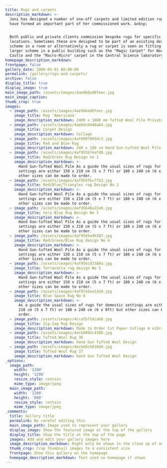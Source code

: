 ```yaml
---
title: Rugs and carpets
description_markdown: >-
  Jeni has designed a number of one-off carpets and limited edition rugs which
  have formed an important part of her commissioned work. &nbsp;


  Both public and private clients commission bespoke rugs for specific
  locations. Sometimes these are designed to be part of an existing design
  scheme in a room or alternatively a rug or carpet is seen as fitting into a
  larger scheme in a public building such as the "Magic Carpet" for Norwich
  Castle and the "Macro-Micro" carpet in the Central Science laboratory atrium.
homepage_description_markdown:
frontpage: false
gallery_date: 2006-05-01 00:00:00
permalink: /gallery/rugs-and-carpets/
archive: false
display_title: true
display_image: true
main_image_path: /assets/images/4ae9b6ad0feec.jpg
main_image_caption:
thumb_crop: true
images:
  - image_path: /assets/images/4ae9b6ad0feec.jpg
    image_title: Rug 'Americana'
    image_description_markdown: 2400 x 1800 mm Tufted Wool Pile Private Commission
  - image_path: /assets/images/4ae6dc0448a64.jpg
    image_title: Carpet Design
    image_description_markdown: Collage
  - image_path: /assets/images/4af8997903dc3.jpg
    image_title: Red and Blue Rug
    image_description_markdown: 240 x 180 cm Hand Gun-tufted Wool Pile Private client
  - image_path: /assets/images/4af955b7eafd0.jpg
    image_title: Red/Green Rug Design no 1
    image_description_markdown: >-
      Hand Gun-Tufted Wool Pile As a guide the usual sizes of rugs for domestic
      settings are either 150 x 210 cm (5 x 7 ft) or 180 x 240 cm (6 x 8ft) but
      other sizes can be made to order.
  - image_path: /assets/images/4af955f6c77b3.jpg
    image_title: Red/Blue/Triangles rug Design No 2
    image_description_markdown: >-
      Hand Gun-tufted Wool Pile As a guide the usual sizes of rugs for domestic
      settings are either 150 x 210 cm (5 x 7 ft) or 180 x 240 cm (6 x 8ft) but
      other sizes can be made to order.
  - image_path: /assets/images/4af95648a22e0.jpg
    image_title: Very Blue Rug Design No 3
    image_description_markdown: >-
      Hand Gun-tufted Wool Pile As a guide the usual sizes of rugs for domestic
      settings are either 150 x 210 cm (5 x 7 ft) or 180 x 240 cm (6 x 8ft) but
      other sizes can be made to order.
  - image_path: /assets/images/4af9569a4b387.jpg
    image_title: Red/Green/Blue Rug design No 4
    image_description_markdown: >-
      Hand Gun-tufted Wool Pile As a guide the usual sizes of rugs for domestic
      settings are either 150 x 210 cm (5 x 7 ft) or 180 x 240 cm (6 x 8ft) but
      other sizes can be made to order.
  - image_path: /assets/images/4af956cd3388a.jpg
    image_title: Terracotta rug design No 5
    image_description_markdown: >-
      Hand Gun-tufted Wool Pile As a guide the usual sizes of rugs for domestic
      settings are either 150 x 210 cm (5 x 7 ft) or 180 x 240 cm (6 x 8ft) but
      other sizes can be made to order.
  - image_path: /assets/images/4af97e5ea53d4.jpg
    image_title: Blue Space Rug No 6
    image_description_markdown: >-
      As a guide the usual sizes of rugs for domestic settings are either 150 x
      210 cm (5 x 7 ft) or 180 x 240 cm (6 x 8ft) but other sizes can be made to
      order.
  - image_path: /assets/images/4ccafb71dcab8.jpg
    image_title: Zig-Zag Rug Design
    image_description_markdown: Made to Order Cut Paper Collage A vibrant design for a red and blue rug.
  - image_path: /assets/images/4ecbd892c438b.jpg
    image_title: Tufted Wool Rug 36
    image_description_markdown: Hand Gun Tufted Wool Design
  - image_path: /assets/images/4ecbd8c5618d0.jpg
    image_title: Tufted Wool Rug 37
    image_description_markdown: Hand Gun Tufted Wool Design
_options:
  image_path:
    width: '1200'
    height: '1200'
    resize_style: contain
    mime_type: image/jpeg
  main_image_path:
    width: '1200'
    height: '800'
    resize_style: contain
    mime_type: image/jpeg
_comments:
  title: Gallery title
  permalink: Be careful editing this
  main_image_path: Image used to represent your gallery
  display_image: Show the featured image at the top of the gallery
  display_title: Show the title at the top of the page
  images: Add and edit your gallery images here
  image_description_markdown: Might only be shown in the close up of an image
  thumb_crop: Crop thumbnail images to a consistent size
  frontpage: Show this gallery on the homepage
  homepage_description_markdown: Text used on homepage if shown
---
```


